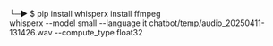 └─▶ $ pip install whisperx
install ffmpeg  
whisperx --model small --language it chatbot/temp/audio_20250411-131426.wav --compute_type float32 